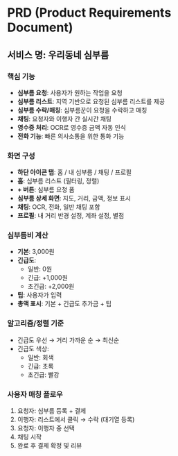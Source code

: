# PRD (Product Requirements Document)

## 서비스 명: 우리동네 심부름

### 핵심 기능
- **심부름 요청**: 사용자가 원하는 작업을 요청
- **심부름 리스트**: 지역 기반으로 요청된 심부름 리스트를 제공
- **심부름 수락/매칭**: 심부름꾼이 요청을 수락하고 매칭
- **채팅**: 요청자와 이행자 간 실시간 채팅
- **영수증 처리**: OCR로 영수증 금액 자동 인식
- **전화 기능**: 빠른 의사소통을 위한 통화 기능

### 화면 구성
- **하단 아이콘 탭**: 홈 / 내 심부름 / 채팅 / 프로필
- **홈**: 심부름 리스트 (필터링, 정렬)
- **+ 버튼**: 심부름 요청 폼
- **심부름 상세 화면**: 지도, 거리, 금액, 정보 표시
- **채팅**: OCR, 전화, 일반 채팅 포함
- **프로필**: 내 거리 반경 설정, 계좌 설정, 별점

### 심부름비 계산
- **기본**: 3,000원
- **긴급도**:
  - 일반: 0원
  - 긴급: +1,000원
  - 초긴급: +2,000원
- **팁**: 사용자가 입력
- **총액 표시**: 기본 + 긴급도 추가금 + 팁

### 알고리즘/정렬 기준
- 긴급도 우선 → 거리 가까운 순 → 최신순
- 긴급도 색상:
  - 일반: 회색
  - 긴급: 초록
  - 초긴급: 빨강

### 사용자 매칭 플로우
1. 요청자: 심부름 등록 + 결제
2. 이행자: 리스트에서 클릭 → 수락 (대기열 등록)
3. 요청자: 이행자 중 선택
4. 채팅 시작
5. 완료 후 결제 확정 및 리뷰
